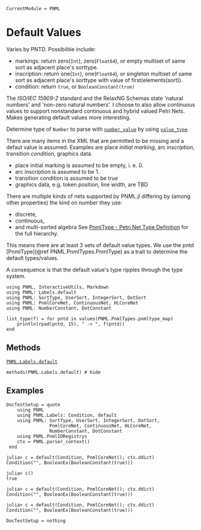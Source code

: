 ```@meta
CurrentModule = PNML
```

# Default Values
Varies by PNTD. Possibilitie include:
  - markings: return zero(`Int`), zero(`Float64`), or empty multiset of same sort as adjacent place's sorttype.
  - inscription: return one(`Int`), one(`Float64`), or singleton multiset of same sort as adjacent place's sorttype with value of first(elements(sort)).
  - condition: return `true`, or `BooleanConstant(true)`

The _ISO/IEC 15909-2_ standard and the RelaxNG Schemas state 'natural numbers' and 'non-zero natural numbers'. I choose to also allow continuous values to support nonstandard continuous and hybrid valued Petri Nets. Makes generating default values more interesting.

Determine type of `Number` to parse with [`number_value`](@ref) by using [`value_type`](@ref).

There are many items in the XML that are permitted to be missing and a defaut value is assumed.
Examples are place _initial marking_, arc _inscription_, transition _condition_, graphics data.

  - place initial marking is assumed to be empty, i. e. 0.
  - arc inscription is assumed to be 1.
  - transition condition is assumed to be true
  - graphics data, e.g. token position, line width, are TBD


There are multiple kinds of nets supported by PNML.jl differing by (among other properties)
the kind on number they use:
  - discrete,
  - continuous,
  - and multi-sorted algebra
See [PnmlType - Petri Net Type Definition](@ref) for the full hierarchy.

This means there are at least 3 sets of default value types.
We use the pntd [PnmlType](@ref PNML.PnmlTypes.PnmlType) as a trait to determine the default types/values.

A consequence is that the default value's type ripples through the type system.

```@setup methods
using PNML, InteractiveUtils, Markdown
using PNML: Labels.default
using PNML: SortType, UserSort, IntegerSort, DotSort
using PNML: PnmlCoreNet, ContinuousNet, HLCoreNet
using PNML: NumberConstant, DotConstant

list_type(f) = for pntd in values(PNML.PnmlTypes.pnmltype_map)
    println(rpad(pntd, 15), " -> ", f(pntd))
end
```

## Methods

[`PNML.Labels.default`](@ref)

```@example methods
methods(PNML.Labels.default) # hide
```

## Examples
```@meta
DocTestSetup = quote
    using PNML
    using PNML.Labels: Condition, default
    using PNML: SortType, UserSort, IntegerSort, DotSort,
                PnmlCoreNet, ContinuousNet, HLCoreNet,
                NumberConstant, DotConstant
    using PNML.PnmlIDRegistrys
    ctx = PNML.parser_context()
 end
```

```jldoctest
julia> c = default(Condition, PnmlCoreNet(); ctx.ddict)
Condition("", BooleanEx(BooleanConstant(true)))

julia> c()
true

julia> c = default(Condition, PnmlCoreNet(); ctx.ddict)
Condition("", BooleanEx(BooleanConstant(true)))

julia> c = default(Condition, PnmlCoreNet(); ctx.ddict)
Condition("", BooleanEx(BooleanConstant(true)))
```

```@meta
DocTestSetup = nothing
```
